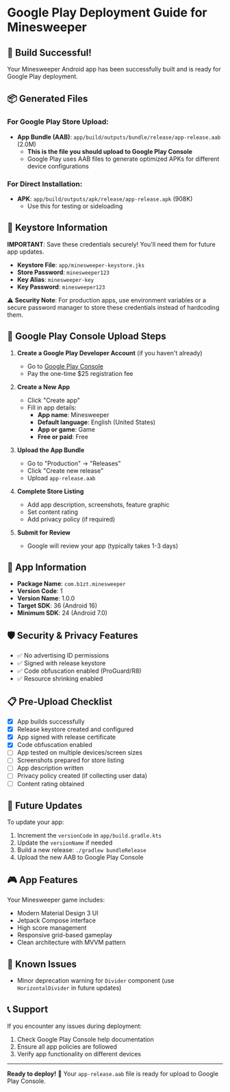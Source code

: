 # Google Play Deployment Guide for Minesweeper

## 🎉 Build Successful!

Your Minesweeper Android app has been successfully built and is ready for Google Play deployment.

## 📦 Generated Files

### For Google Play Store Upload:
- **App Bundle (AAB)**: `app/build/outputs/bundle/release/app-release.aab` (2.0M)
  - **This is the file you should upload to Google Play Console**
  - Google Play uses AAB files to generate optimized APKs for different device configurations

### For Direct Installation:
- **APK**: `app/build/outputs/apk/release/app-release.apk` (908K)
  - Use this for testing or sideloading

## 🔑 Keystore Information

**IMPORTANT**: Save these credentials securely! You'll need them for future app updates.

- **Keystore File**: `app/minesweeper-keystore.jks`
- **Store Password**: `minesweeper123`
- **Key Alias**: `minesweeper-key`
- **Key Password**: `minesweeper123`

⚠️ **Security Note**: For production apps, use environment variables or a secure password manager to store these credentials instead of hardcoding them.

## 🚀 Google Play Console Upload Steps

1. **Create a Google Play Developer Account** (if you haven't already)
   - Go to [Google Play Console](https://play.google.com/console)
   - Pay the one-time $25 registration fee

2. **Create a New App**
   - Click "Create app"
   - Fill in app details:
     - **App name**: Minesweeper
     - **Default language**: English (United States)
     - **App or game**: Game
     - **Free or paid**: Free

3. **Upload the App Bundle**
   - Go to "Production" → "Releases"
   - Click "Create new release"
   - Upload `app-release.aab`

4. **Complete Store Listing**
   - Add app description, screenshots, feature graphic
   - Set content rating
   - Add privacy policy (if required)

5. **Submit for Review**
   - Google will review your app (typically takes 1-3 days)

## 📱 App Information

- **Package Name**: `com.b1zt.minesweeper`
- **Version Code**: 1
- **Version Name**: 1.0.0
- **Target SDK**: 36 (Android 16)
- **Minimum SDK**: 24 (Android 7.0)

## 🛡️ Security & Privacy Features

- ✅ No advertising ID permissions
- ✅ Signed with release keystore
- ✅ Code obfuscation enabled (ProGuard/R8)
- ✅ Resource shrinking enabled

## 📋 Pre-Upload Checklist

- [x] App builds successfully
- [x] Release keystore created and configured
- [x] App signed with release certificate
- [x] Code obfuscation enabled
- [ ] App tested on multiple devices/screen sizes
- [ ] Screenshots prepared for store listing
- [ ] App description written
- [ ] Privacy policy created (if collecting user data)
- [ ] Content rating obtained

## 🔄 Future Updates

To update your app:

1. Increment the `versionCode` in `app/build.gradle.kts`
2. Update the `versionName` if needed
3. Build a new release: `./gradlew bundleRelease`
4. Upload the new AAB to Google Play Console

## 🎮 App Features

Your Minesweeper game includes:
- Modern Material Design 3 UI
- Jetpack Compose interface
- High score management
- Responsive grid-based gameplay
- Clean architecture with MVVM pattern

## 🐛 Known Issues

- Minor deprecation warning for `Divider` component (use `HorizontalDivider` in future updates)

## 📞 Support

If you encounter any issues during deployment:
1. Check Google Play Console help documentation
2. Ensure all app policies are followed
3. Verify app functionality on different devices

---

**Ready to deploy!** 🚀 Your `app-release.aab` file is ready for upload to Google Play Console.
